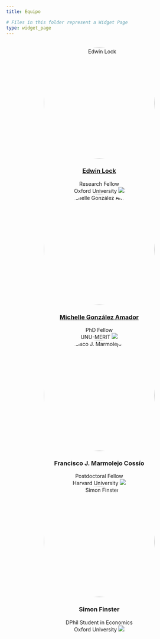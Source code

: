 ```yaml
---
title: Equipo

# Files in this folder represent a Widget Page
type: widget_page
---
```


<br/>

<div class="container">
  <div class="row" style="text-align: center">
    <div class="col-sm">
      <img style="border-radius: 50%" src='../uploads/edwin.jpeg' width="300" height="300" alt='Edwin Lock'/>
      <h3><a href='../author/edwin-lock'>Edwin Lock</a></h3>
      Research Fellow
      <br/>
      Oxford University
      <img src='../uploads/oxford.png'/>
    </div>
    <div class="col-sm">
      <img style="border-radius: 50%" src='../uploads/michelle.jpg' width="300" height="300" alt='Michelle González Amador'/>
      <h3><a href='../author/michelle-gonzalez-amador'>Michelle González Amador</a></h3>
      PhD Fellow
      <br/>
      UNU-MERIT
      <img src='../uploads/maastricht.png'/>
    </div>
  </div>
  <div class="row" style="text-align: center">
    <div class="col-sm">
      <img style="border-radius: 50%" src='../uploads/francisco.png' width="300" height="300" alt='Francisco J. Marmolejo Cossío'/>
      <h3>Francisco J. Marmolejo Cossío</h3>
      Postdoctoral Fellow
      <br/>
      Harvard University
      <img src='../uploads/harvard.png'/>
    </div>
    <div class="col-sm">
      <img style="border-radius: 50%" src='../uploads/simon.jpg' width="300" height="300" alt='Simon Finster'/>
      <h3><b>Simon Finster</b></h3>
      DPhil Student in Economics
      <br/>
      Oxford University
      <img src='../uploads/oxford.png'/>
    </div>
  </div>
</div>